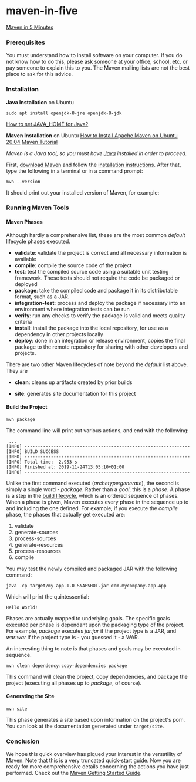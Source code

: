 
# maven-in-five

[Maven in 5 Minutes](https://maven.apache.org/guides/getting-started/maven-in-five-minutes.html)

### Prerequisites[](https://maven.apache.org/guides/getting-started/maven-in-five-minutes.html#prerequisites)

You must understand how to install software on your computer. If you do not know how to do this, please ask someone at your office, school, etc. or pay someone to explain this to you. The Maven mailing lists are not the best place to ask for this advice.

### Installation
**Java Installation** on Ubuntu
```undefined
sudo apt install openjdk-8-jre openjdk-8-jdk
```
[How to set JAVA_HOME for Java?](https://askubuntu.com/questions/175514/how-to-set-java-home-for-java)

**Maven Installation** on Ubuntu
[How to Install Apache Maven on Ubuntu 20.04](https://linuxize.com/post/how-to-install-apache-maven-on-ubuntu-20-04/)
[Maven Tutorial](http://tutorials.jenkov.com/maven/maven-tutorial.html#installing-maven)

_Maven is a Java tool, so you must have  [Java](https://www.oracle.com/technetwork/java/javase/downloads/index.html)  installed in order to proceed._

First,  [download Maven](https://maven.apache.org/download.html)  and follow the  [installation instructions](https://maven.apache.org/install.html). After that, type the following in a terminal or in a command prompt:

	mvn --version

It should print out your installed version of Maven, for example:

### Running Maven Tools[](https://maven.apache.org/guides/getting-started/maven-in-five-minutes.html#running-maven-tools)

#### Maven Phases[](https://maven.apache.org/guides/getting-started/maven-in-five-minutes.html#maven-phases)

Although hardly a comprehensive list, these are the most common  _default_  lifecycle phases executed.

-   **validate**: validate the project is correct and all necessary information is available
-   **compile**: compile the source code of the project
-   **test**: test the compiled source code using a suitable unit testing framework. These tests should not require the code be packaged or deployed
-   **package**: take the compiled code and package it in its distributable format, such as a JAR.
-   **integration-test**: process and deploy the package if necessary into an environment where integration tests can be run
-   **verify**: run any checks to verify the package is valid and meets quality criteria
-   **install**: install the package into the local repository, for use as a dependency in other projects locally
-   **deploy**: done in an integration or release environment, copies the final package to the remote repository for sharing with other developers and projects.

There are two other Maven lifecycles of note beyond the  _default_  list above. They are

-   **clean**: cleans up artifacts created by prior builds

-   **site**: generates site documentation for this project
#### Build the Project[](https://maven.apache.org/guides/getting-started/maven-in-five-minutes.html#build-the-project)

	mvn package

The command line will print out various actions, and end with the following:

	 ...
	[INFO] ---------------------------------------------------------------
	[INFO] BUILD SUCCESS
	[INFO] ---------------------------------------------------------------
	[INFO] Total time:  2.953 s
	[INFO] Finished at: 2019-11-24T13:05:10+01:00
	[INFO] ---------------------------------------------------------------

Unlike the first command executed (_archetype:generate_), the second is simply a single word -  _package_. Rather than a  _goal_, this is a  _phase_. A phase is a step in the  [build lifecycle](https://maven.apache.org/guides/introduction/introduction-to-the-lifecycle.html), which is an ordered sequence of phases. When a phase is given, Maven executes every phase in the sequence up to and including the one defined. For example, if you execute the  _compile_  phase, the phases that actually get executed are:

1.  validate
2.  generate-sources
3.  process-sources
4.  generate-resources
5.  process-resources
6.  compile

You may test the newly compiled and packaged JAR with the following command:

	java -cp target/my-app-1.0-SNAPSHOT.jar com.mycompany.app.App

Which will print the quintessential:

	Hello World!

Phases are actually mapped to underlying goals. The specific goals executed per phase is dependant upon the packaging type of the project. For example,  _package_  executes  _jar:jar_  if the project type is a JAR, and  _war:war_  if the project type is - you guessed it - a WAR.

An interesting thing to note is that phases and goals may be executed in sequence.

	mvn clean dependency:copy-dependencies package

This command will clean the project, copy dependencies, and package the project (executing all phases up to  _package_, of course).

#### Generating the Site[](https://maven.apache.org/guides/getting-started/maven-in-five-minutes.html#generating-the-site)

	mvn site
This phase generates a site based upon information on the project's pom. You can look at the documentation generated under  `target/site`.

### Conclusion[](https://maven.apache.org/guides/getting-started/maven-in-five-minutes.html#conclusion)

We hope this quick overview has piqued your interest in the versatility of Maven. Note that this is a very truncated quick-start guide. Now you are ready for more comprehensive details concerning the actions you have just performed. Check out the  [Maven Getting Started Guide](https://maven.apache.org/guides/getting-started/index.html).
